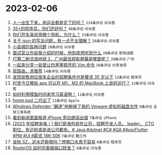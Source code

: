 # 2023-02-06

1. [人一出生下来，命运全都是定了的吗？](https://www.v2ex.com/t/913472) `124条评论` `问与答`
1. [35+的程序员，你们还好吗？](https://www.v2ex.com/t/913468) `40条评论` `问与答`
1. [你们开车喜欢用哪个导航，为什么？](https://www.v2ex.com/t/913486) `33条评论` `问与答`
1. [关于 json 的写法问题，有一点不太理解？](https://www.v2ex.com/t/913479) `28条评论` `问与答`
1. [小县城的各种问题](https://www.v2ex.com/t/913477) `28条评论` `问与答`
1. [面试官让你自我介绍的时候，他到底想听到什么](https://www.v2ex.com/t/913507) `20条评论` `职场话题`
1. [打算二刷流浪地球 2，广州最佳观影屏幕是哪里呢？](https://www.v2ex.com/t/913499) `20条评论` `广州`
1. [一起来分享一些曾让你茅塞顿开的 Vim 命令](https://www.v2ex.com/t/913470) `18条评论` `分享发现`
1. [软路由，求推荐](https://www.v2ex.com/t/913484) `14条评论` `问与答`
1. [发现销售岗位很多企业的招聘条件也是要求 35 岁以下](https://www.v2ex.com/t/913500) `13条评论` `程序员`
1. [时至今日哪些 app 可以在 M1、M2 的 MacBook 上良好运行？](https://www.v2ex.com/t/913465) `12条评论` `问与答`
1. [如何利用摸鱼时间来学习英语啊！](https://www.v2ex.com/t/913487) `11条评论` `问与答`
1. [home pod 二代出了](https://www.v2ex.com/t/913485) `11条评论` `Apple`
1. [Windows Defender “霸道”地删掉了我的 Vmware 虚拟机磁盘文件](https://www.v2ex.com/t/913489) `9条评论` `全球工单系统`
1. [看到新闻里面报道 iPhone 旁白朗读出错](https://www.v2ex.com/t/913497) `7条评论` `iPhone`
1. [[2023 年招聘来咯！] 我们是海外软件公司，招聘开发人员， leader， CTO 职位。有远程或是进公司都有。# Java #dotnet #C# #QA #App/Flutter #PM #UI #薪资 18K-30K](https://www.v2ex.com/t/913464) `7条评论` `酷工作`
1. [坐标 SZ，这水还能喝吗？想喝口水真不容易](https://www.v2ex.com/t/913516) `6条评论` `程序员`
1. [RouterOS 如何完美做端口转发？](https://www.v2ex.com/t/913498) `6条评论` `问与答`
